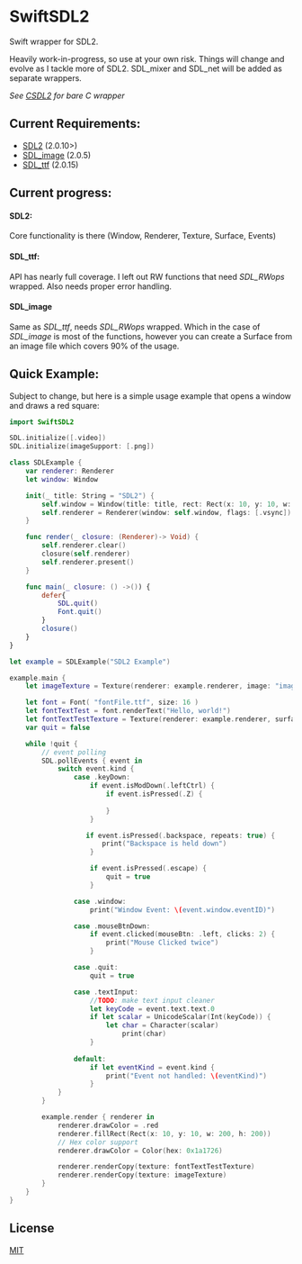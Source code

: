 # SwiftSDL2

Swift wrapper for SDL2.

Heavily work-in-progress, so use at your own risk. Things will change and evolve as I tackle more of SDL2. SDL_mixer and SDL_net will be added as separate wrappers.

*See [CSDL2](https://github.com/drmidnight/CSDL2) for bare C wrapper*

## Current Requirements:

- [SDL2](https://www.libsdl.org) (2.0.10>)
- [SDL_image](https://www.libsdl.org/projects/SDL_image/) (2.0.5)
- [SDL_ttf](https://www.libsdl.org/projects/SDL_ttf/)  (2.0.15)

## Current progress:
#### SDL2:
Core functionality is there (Window, Renderer, Texture, Surface, Events)

#### SDL_ttf:
API has nearly full coverage. I left out RW functions that need _SDL_RWops_ wrapped. Also needs proper error handling.

#### SDL_image
Same as _SDL_ttf_, needs _SDL_RWops_ wrapped. 
Which in the case of _SDL_image_ is most of the functions, however you can create a Surface from an image file which covers 90% of the usage.

## Quick Example:
Subject to change, but here is a simple usage example that opens a window and draws a red square:
```Swift
import SwiftSDL2

SDL.initialize([.video])
SDL.initialize(imageSupport: [.png])

class SDLExample {
    var renderer: Renderer
    let window: Window

    init(_ title: String = "SDL2") {
        self.window = Window(title: title, rect: Rect(x: 10, y: 10, w: 1024, h: 789), flags: [.openGL, .resizeable])
        self.renderer = Renderer(window: self.window, flags: [.vsync])
    }

    func render(_ closure: (Renderer)-> Void) {
        self.renderer.clear()
        closure(self.renderer)
        self.renderer.present()
    }

    func main(_ closure: () ->()) {
        defer{ 
            SDL.quit()
            Font.quit()
        }
        closure()  
    }
}

let example = SDLExample("SDL2 Example")

example.main {
    let imageTexture = Texture(renderer: example.renderer, image: "image.jpeg")

    let font = Font( "fontFile.ttf", size: 16 )
    let fontTextTest = font.renderText("Hello, world!")
    let fontTextTestTexture = Texture(renderer: example.renderer, surface: fontTextTest)
    var quit = false 

    while !quit {
        // event polling
        SDL.pollEvents { event in
            switch event.kind {
                case .keyDown:
                    if event.isModDown(.leftCtrl) {
                        if event.isPressed(.Z) {
                           
                        }
                    }

                   if event.isPressed(.backspace, repeats: true) {
                       print("Backspace is held down")
                    }

                    if event.isPressed(.escape) {
                        quit = true
                    }

                case .window: 
                    print("Window Event: \(event.window.eventID)")

                case .mouseBtnDown:
                    if event.clicked(mouseBtn: .left, clicks: 2) {
                        print("Mouse Clicked twice")
                    }

                case .quit: 
                    quit = true

                case .textInput:
                    //TODO: make text input cleaner
                    let keyCode = event.text.text.0 
                    if let scalar = UnicodeScalar(Int(keyCode)) {
                        let char = Character(scalar)
                            print(char)
                    }
                           
                default:
                    if let eventKind = event.kind {
                        print("Event not handled: \(eventKind)")
                    }   
            }
        }

        example.render { renderer in
            renderer.drawColor = .red
            renderer.fillRect(Rect(x: 10, y: 10, w: 200, h: 200))
            // Hex color support
            renderer.drawColor = Color(hex: 0x1a1726)

            renderer.renderCopy(texture: fontTextTestTexture)
            renderer.renderCopy(texture: imageTexture)
        }
    }
}
```

## License
[MIT](https://choosealicense.com/licenses/mit/)
